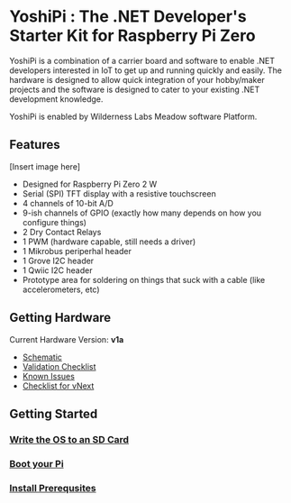 # YoshiPi : The .NET Developer's Starter Kit for Raspberry Pi Zero

YoshiPi is a combination of a carrier board and software to enable .NET developers interested in IoT to get up and running quickly and easily.  The hardware is designed to allow quick integration of your hobby/maker projects and the software is designed to cater to your existing .NET development knowledge.

YoshiPi is enabled by Wilderness Labs Meadow software Platform.

## Features

[Insert image here]

- Designed for Raspberry Pi Zero 2 W
- Serial (SPI) TFT display with a resistive touchscreen
- 4 channels of 10-bit A/D
- 9-ish channels of GPIO (exactly how many depends on how you configure things)
- 2 Dry Contact Relays
- 1 PWM (hardware capable, still needs a driver)
- 1 Mikrobus periperhal header
- 1 Grove I2C header
- 1 Qwiic I2C header
- Prototype area for soldering on things that suck with a cable (like accelerometers, etc)

## Getting Hardware

Current Hardware Version: **v1a**

- [Schematic](Hardware/v1a/Schematic_YoshiPi_v1a.pdf)
- [Validation Checklist](Docs/v1a-validation.md)
- [Known Issues](Docs/v1a-known-issues.md)
- [Checklist for vNext](Docs/v1b-checklist.md)

## Getting Started

### [Write the OS to an SD Card](Docs/create-an-sd-card.md)
### [Boot your Pi](Docs/booting-your-pi.md)
### [Install Prerequsites](Docs/installing-prereqs.md)

